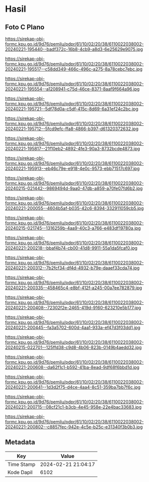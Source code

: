 # Hasil

## Foto C Plano

https://sirekap-obj-formc.kpu.go.id/9d76/pemilu/pdpr/61/10/02/20/38/6110022038002-20240221-195440--badf372c-16b8-4cb9-a8d3-6e25629e9075.jpg

https://sirekap-obj-formc.kpu.go.id/9d76/pemilu/pdpr/61/10/02/20/38/6110022038002-20240221-195517--c58dd349-466c-496c-a275-8a78cebc7ebc.jpg

https://sirekap-obj-formc.kpu.go.id/9d76/pemilu/pdpr/61/10/02/20/38/6110022038002-20240221-195554--a1208941-c75d-46ce-8371-8aaf9f664a96.jpg

https://sirekap-obj-formc.kpu.go.id/9d76/pemilu/pdpr/61/10/02/20/38/6110022038002-20240221-195721--5df78d0a-c5df-415c-8d69-6a31ef24c2bc.jpg

https://sirekap-obj-formc.kpu.go.id/9d76/pemilu/pdpr/61/10/02/20/38/6110022038002-20240221-195712--5fcd9efc-ffa8-4866-b397-d61320372632.jpg

https://sirekap-obj-formc.kpu.go.id/9d76/pemilu/pdpr/61/10/02/20/38/6110022038002-20240221-195817--21f10eb2-4892-4fe3-90a3-8732bcde4873.jpg

https://sirekap-obj-formc.kpu.go.id/9d76/pemilu/pdpr/61/10/02/20/38/6110022038002-20240221-195913--eb46c79e-e918-4e0c-9573-ebb71517c697.jpg

https://sirekap-obj-formc.kpu.go.id/9d76/pemilu/pdpr/61/10/02/20/38/6110022038002-20240215-021442--9869494d-9aa0-47db-a859-a70fe07fd6b2.jpg

https://sirekap-obj-formc.kpu.go.id/9d76/pemilu/pdpr/61/10/02/20/38/6110022038002-20240221-200055--4604b5af-b035-42c6-8394-332911059cb5.jpg

https://sirekap-obj-formc.kpu.go.id/9d76/pemilu/pdpr/61/10/02/20/38/6110022038002-20240215-021745--1316259b-4aa9-40c3-a766-e483df19780a.jpg

https://sirekap-obj-formc.kpu.go.id/9d76/pemilu/pdpr/61/10/02/20/38/6110022038002-20240221-200218--bbaf4b74-cb00-41d8-9911-55a1da5fcaf0.jpg

https://sirekap-obj-formc.kpu.go.id/9d76/pemilu/pdpr/61/10/02/20/38/6110022038002-20240221-200312--7b2fcf34-df4d-4932-b79e-daaef33cda74.jpg

https://sirekap-obj-formc.kpu.go.id/9d76/pemilu/pdpr/61/10/02/20/38/6110022038002-20240221-200335--458465c4-e8bf-412f-a245-00a7ee782879.jpg

https://sirekap-obj-formc.kpu.go.id/9d76/pemilu/pdpr/61/10/02/20/38/6110022038002-20240221-200408--72302f2e-2465-419d-9160-623210e5b177.jpg

https://sirekap-obj-formc.kpu.go.id/9d76/pemilu/pdpr/61/10/02/20/38/6110022038002-20240221-200445--fa3a5702-600d-4aa1-933a-ef47d3f03dd1.jpg

https://sirekap-obj-formc.kpu.go.id/9d76/pemilu/pdpr/61/10/02/20/38/6110022038002-20240215-022701--125ffd38-c9d8-4b06-823b-0149b4aedd32.jpg

https://sirekap-obj-formc.kpu.go.id/9d76/pemilu/pdpr/61/10/02/20/38/6110022038002-20240221-200608--da62f1c1-b592-41ba-8ead-9df68f6bbd1d.jpg

https://sirekap-obj-formc.kpu.go.id/9d76/pemilu/pdpr/61/10/02/20/38/6110022038002-20240221-200641--1d3d2f75-d4ce-4aa4-8c51-359ba7bb7f6c.jpg

https://sirekap-obj-formc.kpu.go.id/9d76/pemilu/pdpr/61/10/02/20/38/6110022038002-20240221-200715--08cf21c1-b3cb-4e45-958e-22e4bac33683.jpg

https://sirekap-obj-formc.kpu.go.id/9d76/pemilu/pdpr/61/10/02/20/38/6110022038002-20240221-200802--c8857fec-942e-4c5e-b25c-e31340f3b0b3.jpg


## Metadata

| Key        | Value               |
| ---------- | ------------------- |
| Time Stamp | 2024-02-21 21:04:17 |
| Kode Dapil | 6102                |



